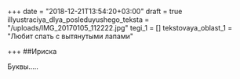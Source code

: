 +++
date = "2018-12-21T13:54:20+03:00"
draft = true
illyustraciya_dlya_posleduyushego_teksta = "/uploads/IMG_20170105_112222.jpg"
tegi_1 = []
tekstovaya_oblast_1 = "Любит спать с вытянутыми лапами"

+++
\##Ириска

Буквы.....